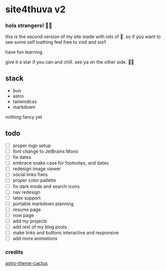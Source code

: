 # site4thuva v2

### hola strangers! 👋🏽

this is the second version of my site made with lots of 🖤. so if you want to see some self loathing feel free to visit and surf.

have fun learning.

give it a star if you can and chill.
see ya on the other side. ✌🏽

## stack

- bun
- astro
- tailwindcss
- markdown

nothing fancy yet

## todo

- [ ] proper logo setup
- [ ] font change to JetBrains Mono
- [ ] fix dates
- [ ] embrace snake case for footnotes, and dates
- [ ] redesign image viewer
- [ ] social links fixes
- [ ] proper color pallette
- [ ] fix dark mode and search icons
- [ ] nav redesign
- [ ] latex support
- [ ] portable markdown planning
- [ ] resume page
- [ ] now page
- [ ] add my projects
- [ ] add rest of my blog posts
- [ ] make links and buttons interactive and responsive
- [ ] add more animations

### credits

[astro-theme-cactus](https://github.com/chrismwilliams/astro-theme-cactus)
